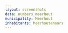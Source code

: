 ```yaml
---
layout: screenshots
data: numbers_meerhout
municipality: Meerhout
inhabitants: Meerhoutenaars
---
```

